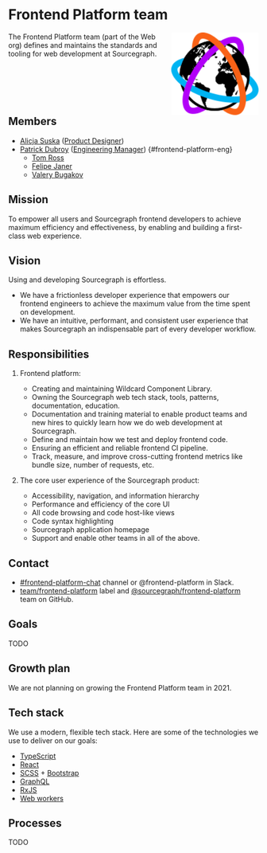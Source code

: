 # Frontend Platform team

<img src="../logo.svg" alt="Sourcegraph Web Team Logo" style="width: 35%; float: right; margin-left: 1rem">

The Frontend Platform team (part of the Web org) defines and maintains the standards and tooling for web development at Sourcegraph.

<div style="clear: both"/>

## Members

<!-- Due to the markdown renderer that we use, the indentation here is sensitive. If you want to change the indentation, check that it renders correctly locally with `make serve` -->
- [Alicja Suska](../../../../company/team/index.md#alicja-suska-she-her) ([Product Designer](../../../product/roles/index.md#product-designer))
- [Patrick Dubroy](../../../../company/team/index.md#patrick-dubroy-he-him) ([Engineering Manager](../../../engineering/roles/index.md#engineering-manager)) {#frontend-platform-eng}
    - [Tom Ross](../../../../company/team/index.md#tom-ross-he-him)
    - [Felipe Janer](../../../../company/team/index.md#felipe-janer-he-him)
    - [Valery Bugakov](../../../../company/team/index.md#valery-bugakov-he-him)

## Mission

To empower all users and Sourcegraph frontend developers to achieve maximum efficiency and effectiveness, by enabling and building a first-class web experience.

## Vision

Using and developing Sourcegraph is effortless.
- We have a frictionless developer experience that empowers our frontend engineers to achieve the maximum value from the time spent on development.
- We have an intuitive, performant, and consistent user experience that makes Sourcegraph an indispensable part of every developer workflow.

## Responsibilities

1. Frontend platform:
   - Creating and maintaining Wildcard Component Library.
   - Owning the Sourcegraph web tech stack, tools, patterns, documentation, education.
   - Documentation and training material to enable product teams and new hires to quickly learn how we do web development at Sourcegraph.
   - Define and maintain how we test and deploy frontend code.
   - Ensuring an efficient and reliable frontend CI pipeline.
   - Track, measure, and improve cross-cutting frontend metrics like bundle size, number of requests, etc.

2. The core user experience of the Sourcegraph product:
    - Accessibility, navigation, and information hierarchy
    - Performance and efficiency of the core UI
    - All code browsing and code host-like views
    - Code syntax highlighting    
    - Sourcegraph application homepage
    - Support and enable other teams in all of the above.

## Contact

- [#frontend-platform-chat](https://sourcegraph.slack.com/archives/C01LTKUHRL3) channel or @frontend-platform in Slack.
- [team/frontend-platform](https://github.com/sourcegraph/sourcegraph/labels/team%2Ffrontend-platform) label and [@sourcegraph/frontend-platform](https://github.com/orgs/sourcegraph/teams/frontend-platform) team on GitHub.

## Goals

TODO

## Growth plan

We are not planning on growing the Frontend Platform team in 2021.

## Tech stack

We use a modern, flexible tech stack.
Here are some of the technologies we use to deliver on our goals:

- [TypeScript](https://www.typescriptlang.org/)
- [React](https://reactjs.org/)
- [SCSS](https://sass-lang.com/) + [Bootstrap](https://getbootstrap.com/)
- [GraphQL](https://graphql.org/)
- [RxJS](https://rxjs-dev.firebaseapp.com/guide/overview)
- [Web workers](https://developer.mozilla.org/en-US/docs/Web/API/Web_Workers_API)

## Processes

TODO
